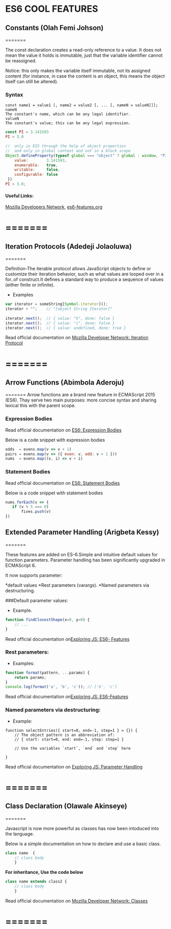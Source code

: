 # ES6 COOL FEATURES

## Constants (Olah Femi Johson)
=======

The const declaration creates a read-only reference to a value.
It does not mean the value it holds is immutable, just that the variable identifier cannot be reassigned.

Notice: this only makes the variable itself immutable, not its assigned content
(for instance, in case the content is an object, this means the object itself can still be altered).


### Syntax

	const name1 = value1 [, name2 = value2 [, ... [, nameN = valueN]]];
	nameN
	The constant's name, which can be any legal identifier.
	valueN
	The constant's value; this can be any legal expression.



```js
const PI = 3.141593
PI > 3.0 
```

```js
//  only in ES5 through the help of object properties
//  and only in global context and not in a block scope
Object.defineProperty(typeof global === "object" ? global : window, "PI", {
	value:        3.141593,
	enumerable:   true,
	writable:     false,
	configurable: false
 })
PI > 3.0;
```
	
#### Useful Links:
[Mozilla Developers Network](https://developer.mozilla.org/en/docs/Web/JavaScript/Reference/Statements/const), [es6-features.org](http://es6-features.org/#Constants)

=======
=======


## Iteration Protocols (Adedeji Jolaoluwa)
=======

Definition-The iterable protocol allows JavaScript objects to define or customize their iteration behavior, such as what values are looped over in a for..of construct.It defines a standard way to produce a sequence of values (either finite or infinite).

* Examples

```js
var iterator = someString[Symbol.iterator]();
iterator + "";    // "[object String Iterator]"
 
iterator.next();  // { value: "h", done: false }
iterator.next();  // { value: "i", done: false }
iterator.next();  // { value: undefined, done: true }

```

Read official documentation on [Mozilla Developer Network: Iteration Protocol](https://developer.mozilla.org/en/docs/Web/JavaScript/Reference/Iteration_protocols)

=======
=======



## Arrow Functions (Abimbola Aderoju)
=======
Arrow functions are a brand new feature in ECMAScript 2015 (ES6). Thay serve two main purposes: more concise syntax and sharing lexical this with the parent scope.


### Expression Bodies 
Read official documentation on [ES6: Expression Bodies](http://es6-features.org/#ExpressionBodies)

Below is a code snippet with expression bodies


```js
odds  = evens.map(v => v + 1)
pairs = evens.map(v => ({ even: v, odd: v + 1 }))
nums  = evens.map((v, i) => v + i)

```

### Statement Bodies
Read official documentation on [ES6: Statement Bodies](http://es6-features.org/#StatementBodies)

Below is a code snippet with statement bodies



```js
nums.forEach(v => {
   if (v % 5 === 0)
       fives.push(v)
})

```

## Extended Parameter Handling (Arigbeta Kessy)
=======

These features are added on ES-6.Simple and intuitive default values for function parameters. Parameter handling has been significantly upgraded in ECMAScript 6.

It now supports parameter:

*default values
*Rest parameters (varargs).
*Named parameters via destructuring.

###Default parameter values:

* Example.

```js
function findClosestShape(x=0, y=0) {
    // ...
}
```
Read official documentation on[Exploring JS: ES6- Features](http://es6-features.org/#DefaultParameterValues)


### Rest parameters:
* Examples:

```js
function format(pattern, ...params) {
    return params;
}
console.log(format('a', 'b', 'c')); // ['b', 'c']
```
Read official documentation on[Exploring JS: ES6-Features](http://es6-features.org/#RestParameter)

### Named parameters via destructuring:
* Example:

```
function selectEntries({ start=0, end=-1, step=1 } = {}) {
    // The object pattern is an abbreviation of:
    // { start: start=0, end: end=-1, step: step=1 }

    // Use the variables `start`, `end` and `step` here
    
}
```
Read official documentation on [Exploring JS: Parameter Handling](http://exploringjs.com/es6/ch_parameter-handling.html)

=======
=======



## Class Declaration (Olawale Akinseye)
=======

Javascript is now more powerful as classes has now been intoduced into the language.

Below is a simple documentation on how to declare and use a basic class.


```js
class name  {
  	// class body
	}

```

**For inheritance, Use the code below**

```js
class name extends class2 {
  	// class body
	}
```


Read official documentation on [Mozilla Developer Network: Classes](https://developer.mozilla.org/en-US/docs/Web/JavaScript/Reference/Statements/class)

=======
=======